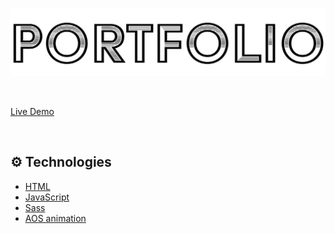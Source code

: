[![N|Solid](https://github.com/akhmed0606/web_portfolio/blob/main/assets/AOB-Portfolio%20(1).png?raw=true)](https://akhmed0606.github.io/web_portfolio/)

<br>

[Live Demo](https://akhmed0606.github.io/web_portfolio/)

<br>

## ⚙ Technologies

- [HTML](https://developer.mozilla.org/en-US/docs/Web/HTML)
- [JavaScript](https://developer.mozilla.org/en-US/docs/Web/JavaScript)
- [Sass](https://sass-lang.com/)
- [AOS animation](https://michalsnik.github.io/aos/)
